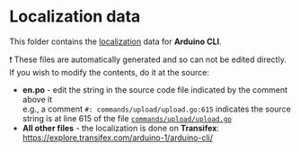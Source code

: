 # Localization data

This folder contains the [localization](https://wikipedia.org/wiki/Language_localisation) data for **Arduino CLI**.

❗ These files are automatically generated and so can not be edited directly. If you wish to modify the contents, do it
at the source:

- **en.po** - edit the string in the source code file indicated by the comment above it <br /> e.g., a comment
  `#: commands/upload/upload.go:615` indicates the source string is at line 615 of the file
  [`commands/upload/upload.go`](../../commands/upload/upload.go)
- **All other files** - the localization is done on **Transifex**: <br />
  https://explore.transifex.com/arduino-1/arduino-cli/
